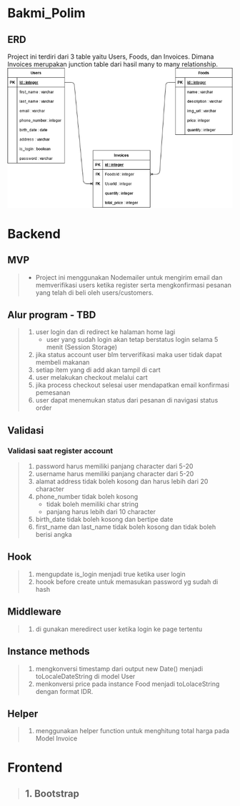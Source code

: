 # Bakmi_Polim
## ERD 
Project ini terdiri dari 3 table yaitu Users, Foods, dan Invoices.
Dimana Invoices merupakan junction table dari hasil many to many relationship.
![erd](./assets/simple_restaurant.png "erd")



# Backend
## MVP
> - Project ini menggunakan Nodemailer untuk mengirim email dan memverifikasi users ketika register serta mengkonfirmasi pesanan yang telah di beli oleh users/customers.


## Alur program - TBD
> 1. user login dan di redirect ke halaman home lagi
>       - user yang sudah login akan tetap berstatus login selama 5 menit (Session Storage)
> 2. jika status account user blm terverifikasi maka user tidak dapat membeli makanan
> 3. setiap item yang di add akan tampil di cart
> 4. user melakukan checkout melalui cart
> 5. jika process checkout selesai user mendapatkan email konfirmasi pemesanan
> 6. user dapat menemukan status dari pesanan di navigasi status order

## Validasi
### Validasi saat register account
> 1. password harus memiliki panjang character dari 5-20
> 2. username harus memiliki panjang character dari 5-20
> 3. alamat address tidak boleh kosong dan harus lebih dari 20 character
> 4. phone_number tidak boleh kosong 
>       - tidak boleh memiliki char string
>       - panjang harus lebih dari 10 character
> 5. birth_date tidak boleh kosong dan bertipe date
> 6. first_name dan last_name tidak boleh kosong dan tidak boleh berisi angka

## Hook
> 1. mengupdate is_login menjadi true ketika user login
> 2. hoook before create untuk memasukan password yg sudah di hash
## Middleware
> 1. di gunakan meredirect user ketika login ke page tertentu

## Instance methods
> 1. mengkonversi timestamp dari output new Date() menjadi toLocaleDateString di model User
> 2. menkonversi price pada instance Food menjadi toLolaceString dengan format IDR.

## Helper
> 1. menggunakan helper function untuk menghitung total harga pada Model Invoice

# Frontend
>   ## 1. Bootstrap
